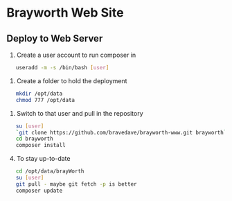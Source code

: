 # Brayworth Web Site

## Deploy to Web Server
1. Create a user account to run composer in
```bash
   useradd -m -s /bin/bash [user]
```

1. Create a folder to hold the deployment
```bash
   mkdir /opt/data
   chmod 777 /opt/data
```

1. Switch to that user and pull in the repository
```bash
   su [user]
   `git clone https://github.com/bravedave/brayworth-www.git brayworth`
   cd brayworth
   composer install
```

4. To stay up-to-date
```bash
   cd /opt/data/brayWorth
   su [user]
   git pull - maybe git fetch -p is better
   composer update
```
